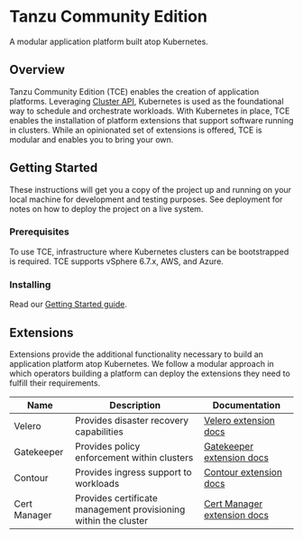 # Tanzu Community Edition

A modular application platform built atop Kubernetes.

## Overview

Tanzu Community Edition (TCE) enables the creation of application platforms.
Leveraging [Cluster API](https://cluster-api.sigs.k8s.io/), Kubernetes is used
as the foundational way to schedule and orchestrate workloads. With Kubernetes
in place, TCE enables the installation of platform extensions that support
software running in clusters. While an opinionated set of extensions is offered,
TCE is modular and enables you to bring your own.

## Getting Started

These instructions will get you a copy of the project up and running on your local machine for development and testing purposes. See deployment for notes on how to deploy the project on a live system.

### Prerequisites

To use TCE, infrastructure where Kubernetes clusters can be bootstrapped is
required. TCE supports vSphere 6.7.x, AWS, and Azure.

### Installing

Read our [Getting Started guide](docs/gettings-started.md).

## Extensions

Extensions provide the additional functionality necessary to build an application platform atop Kubernetes. We follow a modular approach in which operators building a platform can deploy the extensions they need to fulfill their requirements.

| Name | Description | Documentation |
|------|-------------|---------------|
| Velero | Provides disaster recovery capabilities | [Velero extension docs](./extensions/velero) |
| Gatekeeper | Provides policy enforcement within clusters | [Gatekeeper extension docs](./extensions/gatekeeper) |
| Contour | Provides ingress support to workloads | [Contour extension docs](./extensions/contour) |
| Cert Manager | Provides certificate management provisioning within the cluster | [Cert Manager extension docs](./extensions/cert-manager) |

